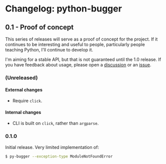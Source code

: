 Changelog: python-bugger
===

0.1 - Proof of concept
---

This series of releases will serve as a proof of concept for the project. If it continues to be interesting and useful to people, particularly people teaching Python, I'll continue to develop it.

I'm aiming for a stable API, but that is not guaranteed until the 1.0 release. If you have feedback about usage, please open a [discussion](https://github.com/ehmatthes/py-bugger/discussions/new/choose) or an [issue](https://github.com/ehmatthes/py-bugger/issues/new/choose).

### (Unreleased)

#### External changes

- Require `click`.

#### Internal changes

- CLI is built on `click`, rather than `argparse`.

### 0.1.0

Initial release. Very limited implementation of:

```sh
$ py-bugger --exception-type ModuleNotFoundError
```